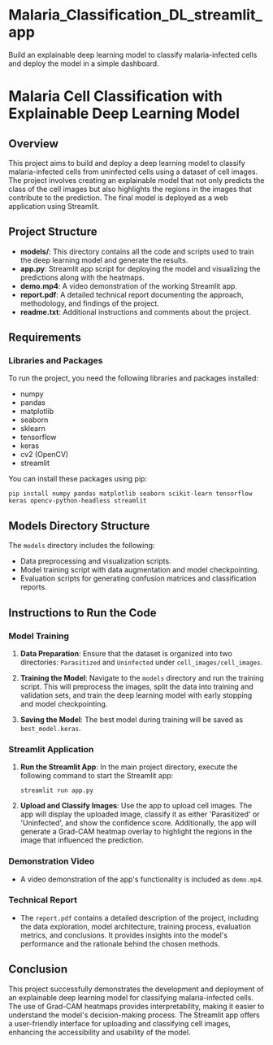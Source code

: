 # Malaria_Classification_DL_streamlit_app
 Build an explainable deep learning model to classify malaria-infected cells and deploy the model in a simple dashboard.
# Malaria Cell Classification with Explainable Deep Learning Model

## Overview

This project aims to build and deploy a deep learning model to classify malaria-infected cells from uninfected cells using a dataset of cell images. The project involves creating an explainable model that not only predicts the class of the cell images but also highlights the regions in the images that contribute to the prediction. The final model is deployed as a web application using Streamlit.

## Project Structure

- **models/**: This directory contains all the code and scripts used to train the deep learning model and generate the results.
- **app.py**: Streamlit app script for deploying the model and visualizing the predictions along with the heatmaps.
- **demo.mp4**: A video demonstration of the working Streamlit app.
- **report.pdf**: A detailed technical report documenting the approach, methodology, and findings of the project.
- **readme.txt**: Additional instructions and comments about the project.

## Requirements

### Libraries and Packages

To run the project, you need the following libraries and packages installed:

- numpy
- pandas
- matplotlib
- seaborn
- sklearn
- tensorflow
- keras
- cv2 (OpenCV)
- streamlit

You can install these packages using pip:

```
pip install numpy pandas matplotlib seaborn scikit-learn tensorflow keras opencv-python-headless streamlit
```

## Models Directory Structure

The `models` directory includes the following:

- Data preprocessing and visualization scripts.
- Model training script with data augmentation and model checkpointing.
- Evaluation scripts for generating confusion matrices and classification reports.

## Instructions to Run the Code

### Model Training

1. **Data Preparation**: Ensure that the dataset is organized into two directories: `Parasitized` and `Uninfected` under `cell_images/cell_images`.

2. **Training the Model**: Navigate to the `models` directory and run the training script. This will preprocess the images, split the data into training and validation sets, and train the deep learning model with early stopping and model checkpointing.

3. **Saving the Model**: The best model during training will be saved as `best_model.keras`.

### Streamlit Application

1. **Run the Streamlit App**: In the main project directory, execute the following command to start the Streamlit app:

    ```
    streamlit run app.py
    ```

2. **Upload and Classify Images**: Use the app to upload cell images. The app will display the uploaded image, classify it as either 'Parasitized' or 'Uninfected', and show the confidence score. Additionally, the app will generate a Grad-CAM heatmap overlay to highlight the regions in the image that influenced the prediction.

### Demonstration Video

- A video demonstration of the app's functionality is included as `demo.mp4`.

### Technical Report

- The `report.pdf` contains a detailed description of the project, including the data exploration, model architecture, training process, evaluation metrics, and conclusions. It provides insights into the model's performance and the rationale behind the chosen methods.

## Conclusion

This project successfully demonstrates the development and deployment of an explainable deep learning model for classifying malaria-infected cells. The use of Grad-CAM heatmaps provides interpretability, making it easier to understand the model's decision-making process. The Streamlit app offers a user-friendly interface for uploading and classifying cell images, enhancing the accessibility and usability of the model.
